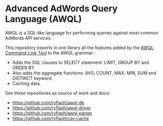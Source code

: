 # Advanced AdWords Query Language (AWQL)

AWQL is a SQL-like language for performing queries against most common AdWords API services.

This repository exports in one library all the features added by the [AWQL Command-Line Tool](https://github.com/rvflash/awql "The AWQL Command-Line Tool") to the AWQL grammar : 

* Adds the SQL clauses to SELECT statement: LIMIT, GROUP BY and ORDER BY.
* Also adds the aggregate functions: AVG, COUNT, MAX, MIN, SUM and DISTINCT keyword.
* Caching data.


See these repositories as source of work and docs:
* https://github.com/rvflash/awql-db
* https://github.com/rvflash/awql-driver
* https://github.com/rvflash/awql-parser
* https://github.com/rvflash/csv-cache